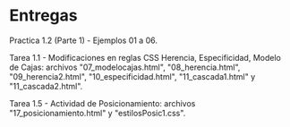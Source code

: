 # Entregas

Practica 1.2 (Parte 1) - Ejemplos 01 a 06.

Tarea 1.1 - Modificaciones en reglas CSS Herencia, Especificidad, Modelo de Cajas: archivos "07_modelocajas.html", "08_herencia.html", "09_herencia2.html", "10_especificidad.html", "11_cascada1.html" y  "11_cascada2.html".

Tarea 1.5 - Actividad de Posicionamiento: archivos "17_posicionamiento.html" y "estilosPosic1.css".
